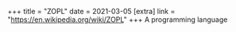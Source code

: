 +++
title = "ZOPL"
date = 2021-03-05
[extra]
link = "https://en.wikipedia.org/wiki/ZOPL"
+++
A programming language

